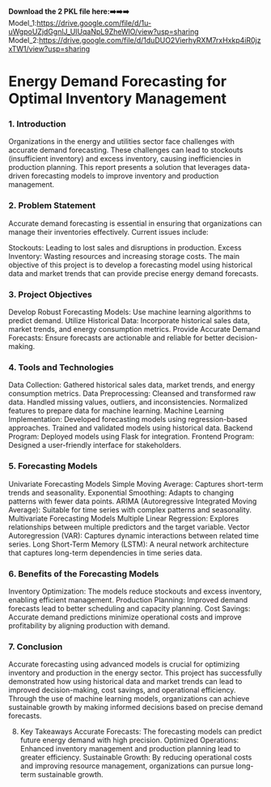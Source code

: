 **Download the 2 PKL file here:➡️➡️➡️** <br>
Model_1:https://drive.google.com/file/d/1u-uWgpoUZjdGgnlJ_UIUqaNpL9ZheWlO/view?usp=sharing <br>
Model_2:https://drive.google.com/file/d/1duDUO2VierhyRXM7rxHxkp4iR0jzxTW1/view?usp=sharing <br>

# Energy Demand Forecasting for Optimal Inventory Management
### 1. Introduction
Organizations in the energy and utilities sector face challenges with accurate demand forecasting. These challenges can lead to stockouts (insufficient inventory) and excess inventory, causing inefficiencies in production planning. This report presents a solution that leverages data-driven forecasting models to improve inventory and production management.

### 2. Problem Statement
Accurate demand forecasting is essential in ensuring that organizations can manage their inventories effectively. Current issues include:

Stockouts: Leading to lost sales and disruptions in production.
Excess Inventory: Wasting resources and increasing storage costs.
The main objective of this project is to develop a forecasting model using historical data and market trends that can provide precise energy demand forecasts.

### 3. Project Objectives
Develop Robust Forecasting Models: Use machine learning algorithms to predict demand.
Utilize Historical Data: Incorporate historical sales data, market trends, and energy consumption metrics.
Provide Accurate Demand Forecasts: Ensure forecasts are actionable and reliable for better decision-making.
### 4. Tools and Technologies
Data Collection: Gathered historical sales data, market trends, and energy consumption metrics.
Data Preprocessing:
Cleansed and transformed raw data.
Handled missing values, outliers, and inconsistencies.
Normalized features to prepare data for machine learning.
Machine Learning Implementation:
Developed forecasting models using regression-based approaches.
Trained and validated models using historical data.
Backend Program: Deployed models using Flask for integration.
Frontend Program: Designed a user-friendly interface for stakeholders.
### 5. Forecasting Models
Univariate Forecasting Models
Simple Moving Average: Captures short-term trends and seasonality.
Exponential Smoothing: Adapts to changing patterns with fewer data points.
ARIMA (Autoregressive Integrated Moving Average): Suitable for time series with complex patterns and seasonality.
Multivariate Forecasting Models
Multiple Linear Regression: Explores relationships between multiple predictors and the target variable.
Vector Autoregression (VAR): Captures dynamic interactions between related time series.
Long Short-Term Memory (LSTM): A neural network architecture that captures long-term dependencies in time series data.
### 6. Benefits of the Forecasting Models
Inventory Optimization: The models reduce stockouts and excess inventory, enabling efficient management.
Production Planning: Improved demand forecasts lead to better scheduling and capacity planning.
Cost Savings: Accurate demand predictions minimize operational costs and improve profitability by aligning production with demand.
### 7. Conclusion
Accurate forecasting using advanced models is crucial for optimizing inventory and production in the energy sector. This project has successfully demonstrated how using historical data and market trends can lead to improved decision-making, cost savings, and operational efficiency. Through the use of machine learning models, organizations can achieve sustainable growth by making informed decisions based on precise demand forecasts.

8. Key Takeaways
Accurate Forecasts: The forecasting models can predict future energy demand with high precision.
Optimized Operations: Enhanced inventory management and production planning lead to greater efficiency.
Sustainable Growth: By reducing operational costs and improving resource management, organizations can pursue long-term sustainable growth.
